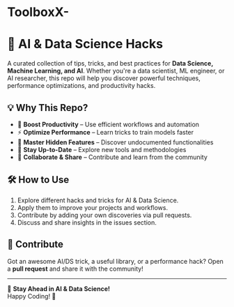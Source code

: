 # ToolboxX-

# 🤖 AI & Data Science Hacks  

A curated collection of tips, tricks, and best practices for **Data Science, Machine Learning, and AI**. Whether you're a data scientist, ML engineer, or AI researcher, this repo will help you discover powerful techniques, performance optimizations, and productivity hacks.  

## 💡 Why This Repo?  

- 🚀 **Boost Productivity** – Use efficient workflows and automation  
- ⚡ **Optimize Performance** – Learn tricks to train models faster  
- 🧩 **Master Hidden Features** – Discover undocumented functionalities  
- 📖 **Stay Up-to-Date** – Explore new tools and methodologies  
- 🤝 **Collaborate & Share** – Contribute and learn from the community  

## 🛠 How to Use  

1. Explore different hacks and tricks for AI & Data Science.  
2. Apply them to improve your projects and workflows.  
3. Contribute by adding your own discoveries via pull requests.  
4. Discuss and share insights in the issues section.  

## 🚀 Contribute  

Got an awesome AI/DS trick, a useful library, or a performance hack? Open a **pull request** and share it with the community!  

---

📌 **Stay Ahead in AI & Data Science!**  
Happy Coding! 🚀  
